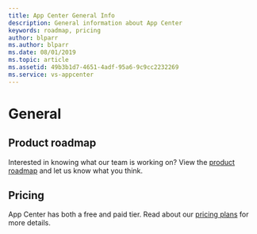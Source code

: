 ```yaml
---
title: App Center General Info
description: General information about App Center
keywords: roadmap, pricing
author: blparr
ms.author: blparr
ms.date: 08/01/2019
ms.topic: article
ms.assetid: 49b3b1d7-4651-4adf-95a6-9c9cc2232269
ms.service: vs-appcenter
---
```


# General

## Product roadmap

Interested in knowing what our team is working on? View the [product roadmap](roadmap.md) and let us know what you think.

## Pricing

App Center has both a free and paid tier. Read about our [pricing plans](pricing.md) for more details.
